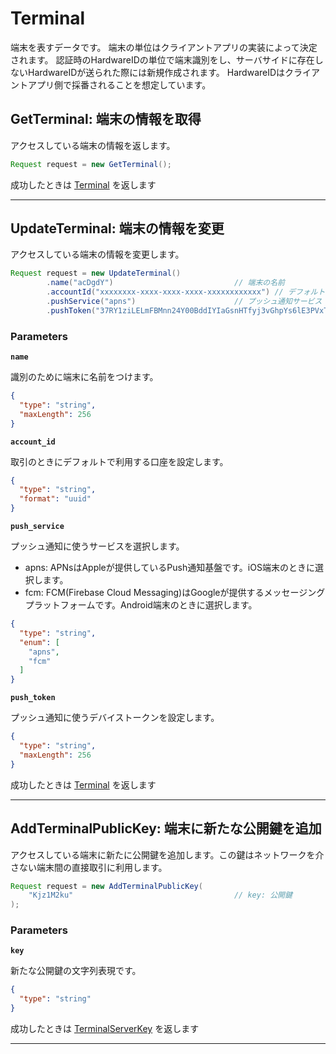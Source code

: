 # Terminal
端末を表すデータです。
端末の単位はクライアントアプリの実装によって決定されます。
認証時のHardwareIDの単位で端末識別をし、サーバサイドに存在しないHardwareIDが送られた際には新規作成されます。
HardwareIDはクライアントアプリ側で採番されることを想定しています。


<a name="get-terminal"></a>
## GetTerminal: 端末の情報を取得
アクセスしている端末の情報を返します。

```java
Request request = new GetTerminal();

```






成功したときは
[Terminal](./responses.md#terminal)
を返します



---


<a name="update-terminal"></a>
## UpdateTerminal: 端末の情報を変更
アクセスしている端末の情報を変更します。

```java
Request request = new UpdateTerminal()
        .name("acDgdY")                           // 端末の名前
        .accountId("xxxxxxxx-xxxx-xxxx-xxxx-xxxxxxxxxxxx") // デフォルト口座ID
        .pushService("apns")                      // プッシュ通知サービス
        .pushToken("37RY1ziLELmFBMnn24Y00BddIYIaGsnHTfyj3vGhpYs6lE3PVxThCRcEAVa4JmfjoJZ9ajsO39BqxPDSP5BpfA0dYcuMmHpa4aDHWm32hBFhI0DxRhz83lKq4Wp1hKlNvpHM0s7Dd9Uu6qWqC0qUtLag9adxARTcCt"); // プッシュ通知用トークン

```



### Parameters
**`name`** 
  

識別のために端末に名前をつけます。

```json
{
  "type": "string",
  "maxLength": 256
}
```

**`account_id`** 
  

取引のときにデフォルトで利用する口座を設定します。

```json
{
  "type": "string",
  "format": "uuid"
}
```

**`push_service`** 
  

プッシュ通知に使うサービスを選択します。
- apns: APNsはAppleが提供しているPush通知基盤です。iOS端末のときに選択します。
- fcm: FCM(Firebase Cloud Messaging)はGoogleが提供するメッセージングプラットフォームです。Android端末のときに選択します。

```json
{
  "type": "string",
  "enum": [
    "apns",
    "fcm"
  ]
}
```

**`push_token`** 
  

プッシュ通知に使うデバイストークンを設定します。

```json
{
  "type": "string",
  "maxLength": 256
}
```



成功したときは
[Terminal](./responses.md#terminal)
を返します



---


<a name="add-terminal-public-key"></a>
## AddTerminalPublicKey: 端末に新たな公開鍵を追加
アクセスしている端末に新たに公開鍵を追加します。この鍵はネットワークを介さない端末間の直接取引に利用します。

```java
Request request = new AddTerminalPublicKey(
    "Kjz1M2ku"                                    // key: 公開鍵
);

```



### Parameters
**`key`** 
  

新たな公開鍵の文字列表現です。

```json
{
  "type": "string"
}
```



成功したときは
[TerminalServerKey](./responses.md#terminal-server-key)
を返します



---



